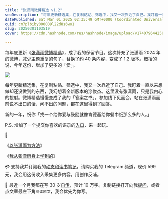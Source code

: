 ```yaml
---
title: "张潇雨微博精选 v1.2"
seoDescription: "每年更新精选集，在复制粘贴、筛选中，我又一次靠近了自己。我盯着一直以来想做却还没做到的东西，我幻想着全新版本的涂俊杰。这里没有张潇雨，只是我内心的投射。微博精选慢慢变成了我的「答案之书」。"
datePublished: Sat Mar 01 2025 02:35:49 GMT+0000 (Coordinated Universal Time)
cuid: cm7plbiby000009l22d8s6wo1
slug: 20250301103519
cover: https://cdn.hashnode.com/res/hashnode/image/upload/v1740796442583/7d11bac0-f22e-4eff-bf1e-4dfae8cf26cc.jpeg

---
```


每年底更新《[张潇雨微博精选](https://rili.zxy.wiki/)》，成了我的保留节目。这次补充了张潇雨 2024 年的微博，减少主题重复的句子，替换了约 40 条内容，变成了 1.2 版本。概括的说，今年这份，增加了更多的「爱」。

![](https://cdn.hashnode.com/res/hashnode/image/upload/v1740796470687/d2092569-5c3c-4690-8a27-43db0fb23858.png)

每年更新精选集，在复制粘贴、筛选中，我又一次靠近了自己。我盯着一直以来想做却还没做到的东西，我幻想着全新版本的涂俊杰。这里没有张潇雨，只是我内心的投射。微博精选慢慢变成了我的「答案之书」。参加线下见面会，站在张潇雨面前说不出口的话、问不出的问题，都在这里得到了回答。

新的一年，祝你「找一个给你爱与鼓励就像肯德基给你餐巾纸那么多的人。」

P.S. 增加了一个提交你喜欢的语录的[入口](https://wj.qq.com/s2/17614444/d1e3/)，来一起玩。

🔗

《[以张潇雨为方法](https://mp.weixin.qq.com/s/drVv4RTNtnyD2g0tpmOCqQ)》

《[我从张潇雨身上学到的](https://mp.weixin.qq.com/s/iHArs2D-vIJgtlA8vSY2sA)》

💳 支持我并订阅我的[动态和读书笔记](https://mp.weixin.qq.com/s/u9sg3KBe9k3L3oOUZcRd5w)，请购买我的 Telegram 频道，现价 599 元，我会用这份收入采集更多内容，用创作反哺。

📖 最近一个月我都在写 30 岁[自传](https://mp.weixin.qq.com/s?__biz=MzI3MzU5MDA1OQ==&mid=2247488741&idx=1&sn=3aca11b2f15bcb82156b45c8a69ae937&chksm=eb21a6a1dc562fb7bbf6242bc1a68995eba7b560a49627ac031e129b33aa29a624896186a2a3#rd)，预计 10 万字。复制链接打开向我[提问](https://wj.qq.com/s2/15897499/4fe9/)，或者点文章最左下角`阅读原文`，我会优先为你写。